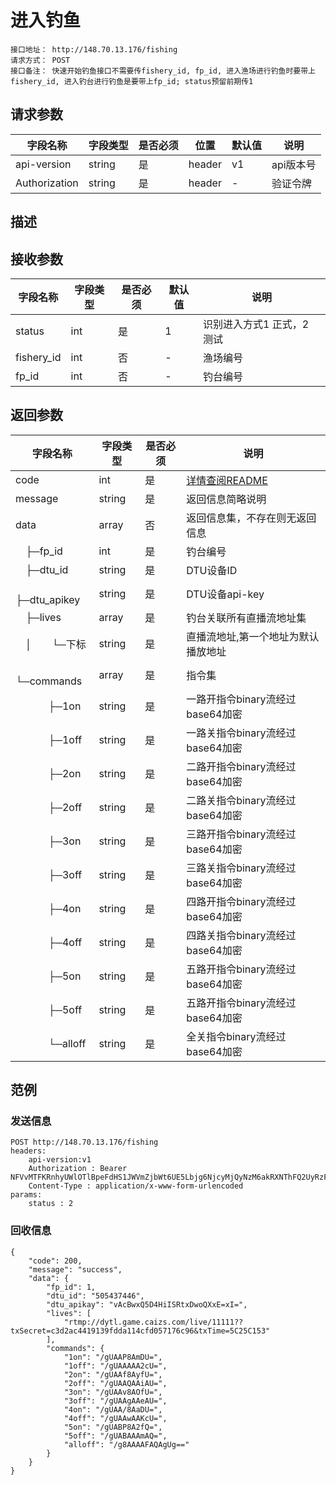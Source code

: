 # 进入钓鱼
```
接口地址： http://148.70.13.176/fishing
请求方式： POST
接口备注： 快速开始钓鱼接口不需要传fishery_id, fp_id, 进入渔场进行钓鱼时要带上fishery_id, 进入钓台进行钓鱼是要带上fp_id; status预留前期传1
```
## 请求参数

| 字段名称 | 字段类型 | 是否必须 | 位置 | 默认值 | 说明 |
|    -    |    -    |    -    |  -   |   -   |  -   |
| api-version | string | 是 | header | v1 | api版本号 |
| Authorization | string | 是 | header | - | 验证令牌 |

## 描述

## 接收参数

| 字段名称 | 字段类型 | 是否必须 | 默认值 | 说明 |
|    -    |    -    |    -    |    -   |  -   |
| status | int | 是 | 1 | 识别进入方式1 正式，2 测试 |
| fishery_id | int | 否 | - | 渔场编号 |
| fp_id | int | 否 | - | 钓台编号 |

## 返回参数

| 字段名称 | 字段类型 | 是否必须 | 说明 |
|    -    |    -    |    -    |   -   |
| code | int | 是 | [详情查阅README](https://github.com/waitforu/docs/blob/master/README.md#%E9%83%A8%E5%88%86%E8%BF%94%E5%9B%9E%E4%BF%A1%E6%81%AFcode%E8%A1%A8) |
| message | string | 是 | 返回信息简略说明 |
| data | array | 否 | 返回信息集，不存在则无返回信息 |
|　├─fp_id | int | 是 | 钓台编号 |
|　├─dtu_id | string | 是 | DTU设备ID |
|　├─dtu_apikey | string | 是 | DTU设备api-key |
|　├─lives | array | 是 | 钓台关联所有直播流地址集 |
|　│　　└─下标 | string | 是 | 直播流地址,第一个地址为默认播放地址 |
|　└─commands | array | 是 | 指令集 |
|　 　　├─1on | string | 是 | 一路开指令binary流经过base64加密 |
|　 　　├─1off | string | 是 | 一路关指令binary流经过base64加密 |
|　 　　├─2on | string | 是 | 二路开指令binary流经过base64加密 |
|　 　　├─2off | string | 是 | 二路关指令binary流经过base64加密 |
|　 　　├─3on | string | 是 | 三路开指令binary流经过base64加密 |
|　 　　├─3off | string | 是 | 三路关指令binary流经过base64加密 |
|　 　　├─4on | string | 是 | 四路开指令binary流经过base64加密 |
|　 　　├─4off | string | 是 | 四路关指令binary流经过base64加密 |
|　 　　├─5on | string | 是 | 五路开指令binary流经过base64加密 |
|　 　　├─5off | string | 是 | 五路开指令binary流经过base64加密 |
|　 　　└─alloff | string | 是 | 全关指令binary流经过base64加密 |

## 范例

### 发送信息

```
POST http://148.70.13.176/fishing
headers:
	api-version:v1
	Authorization : Bearer NFVvMTFKRnhyUWlOTlBpeFdHS1JWVmZjbWt6UE5Lbjg6NjcyMjQyNzM6akRXNThFQ2UyRzFyM1FSRlpxZDcwVTg0Njd6aU40b2M=
	Content-Type : application/x-www-form-urlencoded
params:
	status : 2

```

### 回收信息

```
{
    "code": 200,
    "message": "success",
    "data": {
        "fp_id": 1,
        "dtu_id": "505437446",
        "dtu_apikay": "vAcBwxQ5D4HiISRtxDwoQXxE=xI=",
        "lives": [
            "rtmp://dytl.game.caizs.com/live/11111??txSecret=c3d2ac4419139fdda114cfd057176c96&txTime=5C25C153"
        ],
        "commands": {
            "1on": "/gUAAP8AmDU=",
            "1off": "/gUAAAAA2cU=",
            "2on": "/gUAAf8AyfU=",
            "2off": "/gUAAQAAiAU=",
            "3on": "/gUAAv8AOfU=",
            "3off": "/gUAAgAAeAU=",
            "4on": "/gUAA/8AaDU=",
            "4off": "/gUAAwAAKcU=",
            "5on": "/gUABP8A2fQ=",
            "5off": "/gUABAAAmAQ=",
            "alloff": "/g8AAAAFAQAgUg=="
        }
    }
}
```